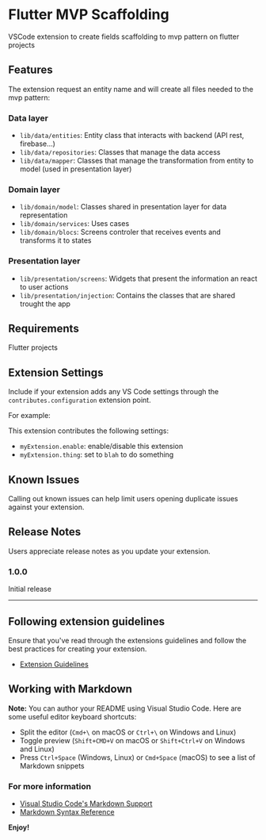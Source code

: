 # Flutter MVP Scaffolding

VSCode extension to create fields scaffolding to mvp pattern on flutter projects

## Features

The extension request an entity name and will create all files needed to the mvp pattern:

### Data layer
* `lib/data/entities`: Entity class that interacts with backend (API rest, firebase...)
* `lib/data/repositories`: Classes that manage the data access
* `lib/data/mapper`: Classes that manage the transformation from entity to model (used in presentation layer)

### Domain layer
* `lib/domain/model`: Classes shared in presentation layer for data representation
* `lib/domain/services`: Uses cases
* `lib/domain/blocs`: Screens controler that receives events and transforms it to states

### Presentation layer
* `lib/presentation/screens`: Widgets that present the information an react to user actions
* `lib/presentation/injection`: Contains the classes that are shared trought the app

## Requirements

Flutter projects

## Extension Settings

Include if your extension adds any VS Code settings through the `contributes.configuration` extension point.

For example:

This extension contributes the following settings:

* `myExtension.enable`: enable/disable this extension
* `myExtension.thing`: set to `blah` to do something

## Known Issues

Calling out known issues can help limit users opening duplicate issues against your extension.

## Release Notes

Users appreciate release notes as you update your extension.

### 1.0.0

Initial release

-----------------------------------------------------------------------------------------------------------
## Following extension guidelines

Ensure that you've read through the extensions guidelines and follow the best practices for creating your extension.

* [Extension Guidelines](https://code.visualstudio.com/api/references/extension-guidelines)

## Working with Markdown

**Note:** You can author your README using Visual Studio Code.  Here are some useful editor keyboard shortcuts:

* Split the editor (`Cmd+\` on macOS or `Ctrl+\` on Windows and Linux)
* Toggle preview (`Shift+CMD+V` on macOS or `Shift+Ctrl+V` on Windows and Linux)
* Press `Ctrl+Space` (Windows, Linux) or `Cmd+Space` (macOS) to see a list of Markdown snippets

### For more information

* [Visual Studio Code's Markdown Support](http://code.visualstudio.com/docs/languages/markdown)
* [Markdown Syntax Reference](https://help.github.com/articles/markdown-basics/)

**Enjoy!**

